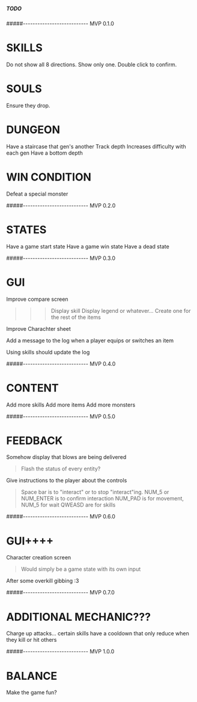 ##### TODO ######

#####--------------------------- MVP 0.1.0

# SKILLS

Do not show all 8 directions. Show only one. Double click to confirm.

# SOULS

Ensure they drop.

# DUNGEON

Have a staircase that gen's another
Track depth
Increases difficulty with each gen
Have a bottom depth

# WIN CONDITION

Defeat a special monster

#####--------------------------- MVP 0.2.0

# STATES

Have a game start state
Have a game win state
Have a dead state

#####--------------------------- MVP 0.3.0

# GUI

Improve compare screen
>>> Display skill
>>> Display legend or whatever...
>>> Create one for the rest of the items

Improve Charachter sheet

Add a message to the log when a player equips or switches an item

Using skills should update the log

#####--------------------------- MVP 0.4.0

# CONTENT

Add more skills
Add more items
Add more monsters

#####--------------------------- MVP 0.5.0

# FEEDBACK

Somehow display that blows are being delivered
> Flash the status of every entity?

Give instructions to the player about the controls
> Space bar is to "interact" or to stop "interact"ing. 
> NUM_5 or NUM_ENTER is to confirm interaction
> NUM_PAD is for movement, NUM_5 for wait
> QWEASD are for skills

#####--------------------------- MVP 0.6.0

# GUI++++

Character creation screen
> Would simply be a game state with its own input

After some overkill gibbing :3

#####--------------------------- MVP 0.7.0

# ADDITIONAL MECHANIC???

Charge up attacks... certain skills have a cooldown that only reduce when they kill or hit others

#####--------------------------- MVP 1.0.0

# BALANCE

Make the game fun?